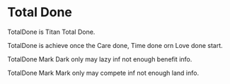 # Total Done

TotalDone is Titan Total Done.

TotalDone is achieve once the Care done, Time done orn Love done start.

TotalDone Mark Dark only may lazy inf not enough benefit info.

TotalDone Mark Mark only may compete inf not enough land info.